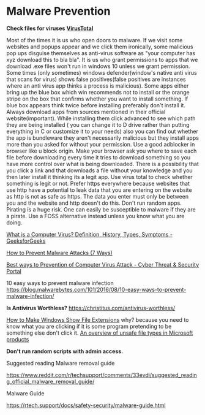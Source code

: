 # Malware Prevention

**Check files for viruses** **[VirusTotal](https://www.virustotal.com/gui/ "https://www.virustotal.com/gui/")**

Most of the times it is us who open doors to malware. If we visit some websites and popups appear and we click them ironically, some malicious pop ups disguise themselves as anti-virus software as "your computer has xyz download this to bla bla". It is us who grant permissions to apps that we download .exe files won't run in windows 10 unless we grant permission. Some times (only sometimes) windows defender(window's native anti virus that scans for virus) shows false positives(false positives are instances where an anti virus app thinks a process is malicious). Some apps either bring up the blue box which win recommends not to install or the orange stripe on the box that confirms whether you want to install something. If blue box appears think twice before installing preferably don't install it.
Always download apps from sources mentioned in their official website(important). 
While installing them click advanced to see which path they are being installed ( you can change it to D drive rather than putting everything in C or customize it to your needs) also you can find out whether the app is bundleware they aren't necessarily malicious but they install apps more than you asked for without your permission. 
Use a good adblocker in browser like u block origin. Make your browser ask you where to save each file before downloading every time it tries to download something so you have more control over what is being downloaded. There is a possibility that you click a link and that downloads a file without your knowledge and you then later install it thinking its a legit app. 
Use virus total to check whether something is legit or not. 
Prefer https everywhere because websites that use http have a potential to leak data that you are entering on the website as http is not as safe as https. The data you enter must only be between you and the website and http doesn't do this. 
Don't run random apps. Pirating is a huge risk. One can easily be susceptible to malware if they are a pirate. Use a FOSS alternative instead unless you know what you are doing.

[What is a Computer Virus? Definition, History, Types, Symptoms - GeeksforGeeks](https://www.geeksforgeeks.org/what-is-a-computer-virus-definition-history-types-symptoms/ "https://www.geeksforgeeks.org/what-is-a-computer-virus-definition-history-types-symptoms/") 

[How to Prevent Malware Attacks (7 Ways)](https://cheapsslsecurity.com/blog/how-to-prevent-malware-attacks/) 

[Best ways to Prevention of Computer Virus Attack - Cyber Threat &amp; Security Portal](https://cyberthreatportal.com/prevention-of-computer-virus-attack/ "https://cyberthreatportal.com/prevention-of-computer-virus-attack/") 

10 easy ways to prevent malware infection https://blog.malwarebytes.com/101/2016/08/10-easy-ways-to-prevent-malware-infection/ 

**Is Antivirus Worthless?** https://christitus.com/antivirus-worthless/ 

[How to Make Windows Show File Extensions](https://www.howtogeek.com/205086/beginner-how-to-make-windows-show-file-extensions/ "https://www.howtogeek.com/205086/beginner-how-to-make-windows-show-file-extensions/") why? because you need to know what you are clicking if it is some program pretending to be something else don't click it. [An overview of unsafe file types in Microsoft products](https://support.microsoft.com/en-us/topic/an-overview-of-unsafe-file-types-in-microsoft-products-266a9bd3-50d7-d65a-8fe0-ec4e486c3a14 "https://support.microsoft.com/en-us/topic/an-overview-of-unsafe-file-types-in-microsoft-products-266a9bd3-50d7-d65a-8fe0-ec4e486c3a14") 

**Don't run random scripts with admin access.**

Suggested reading Malware removal guide 

https://www.reddit.com/r/techsupport/comments/33evdi/suggested_reading_official_malware_removal_guide/ 

Malware Guide

https://rtech.support/docs/safety-security/malware-guide.html
